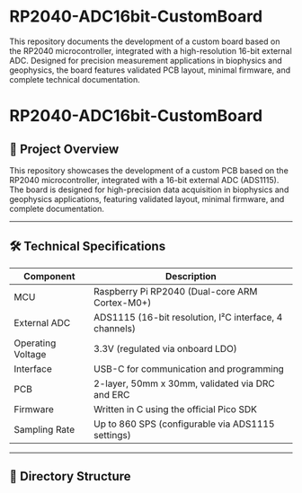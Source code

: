 # RP2040-ADC16bit-CustomBoard
This repository documents the development of a custom board based on the RP2040 microcontroller, integrated with a high-resolution 16-bit external ADC. Designed for precision measurement applications in biophysics and geophysics, the board features validated PCB layout, minimal firmware, and complete technical documentation.

# RP2040-ADC16bit-CustomBoard

## 🧭 Project Overview
This repository showcases the development of a custom PCB based on the RP2040 microcontroller, integrated with a 16-bit external ADC (ADS1115). The board is designed for high-precision data acquisition in biophysics and geophysics applications, featuring validated layout, minimal firmware, and complete documentation.

---

## 🛠️ Technical Specifications

| Component         | Description                                                             |
|------------------|-------------------------------------------------------------------------|
| MCU              | Raspberry Pi RP2040 (Dual-core ARM Cortex-M0+)                          |
| External ADC     | ADS1115 (16-bit resolution, I²C interface, 4 channels)                  |
| Operating Voltage| 3.3V (regulated via onboard LDO)                                        |
| Interface        | USB-C for communication and programming                                 |
| PCB              | 2-layer, 50mm x 30mm, validated via DRC and ERC                         |
| Firmware         | Written in C using the official Pico SDK                                |
| Sampling Rate    | Up to 860 SPS (configurable via ADS1115 settings)                      |

---

## 📁 Directory Structure

